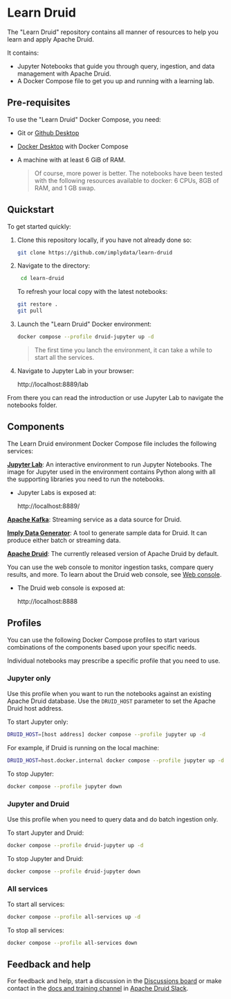 <!--
  ~ Licensed to the Apache Software Foundation (ASF) under one
  ~ or more contributor license agreements.  See the NOTICE file
  ~ distributed with this work for additional information
  ~ regarding copyright ownership.  The ASF licenses this file
  ~ to you under the Apache License, Version 2.0 (the
  ~ "License"); you may not use this file except in compliance
  ~ with the License.  You may obtain a copy of the License at
  ~
  ~   http://www.apache.org/licenses/LICENSE-2.0
  ~
  ~ Unless required by applicable law or agreed to in writing,
  ~ software distributed under the License is distributed on an
  ~ "AS IS" BASIS, WITHOUT WARRANTIES OR CONDITIONS OF ANY
  ~ KIND, either express or implied.  See the License for the
  ~ specific language governing permissions and limitations
  ~ under the License.
  -->

# Learn Druid

The "Learn Druid" repository contains all manner of resources to help you learn and apply Apache Druid.

It contains:

* Jupyter Notebooks that guide you through query, ingestion, and data management with Apache Druid.
* A Docker Compose file to get you up and running with a learning lab.

## Pre-requisites

To use the "Learn Druid" Docker Compose, you need:

* Git or [Github Desktop](https://desktop.github.com/)
* [Docker Desktop](https://docs.docker.com/get-docker/) with Docker Compose
* A machine with at least 6 GiB of RAM.

     > Of course, more power is better.
     > The notebooks have been tested with the following resources available to docker: 6 CPUs, 8GB of RAM, and 1 GB swap.

## Quickstart

To get started quickly:

1. Clone this repository locally, if you have not already done so:
    
   ```bash
   git clone https://github.com/implydata/learn-druid
   ```

2. Navigate to the directory:

   ```bash
    cd learn-druid
   ```

   To refresh your local copy with the latest notebooks:

   ```bash
   git restore .
   git pull
   ```

4. Launch the "Learn Druid" Docker environment:

   ```bash
   docker compose --profile druid-jupyter up -d
   ```

   > The first time you lanch the environment, it can take a while to start all the services.

5. Navigate to Jupyter Lab in your browser:

     http://localhost:8889/lab

From there you can read the introduction or use Jupyter Lab to navigate the notebooks folder.

<!-- ToDo: when notebook gets an update, add a screen shot -->

## Components

The Learn Druid environment Docker Compose file includes the following services:

[**Jupyter Lab**](https://jupyter.org/): An interactive environment to run Jupyter Notebooks. The image for Jupyter used in the environment contains Python along with all the supporting libraries you need to run the notebooks.

* Jupyter Labs is exposed at:

  http://localhost:8889/

[**Apache Kafka**](https://kafka.apache.org/): Streaming service as a data source for Druid.

[**Imply Data Generator**](https://github.com/implydata/druid-datagenerator): A tool to generate sample data for Druid. It can produce either batch or streaming data.

[**Apache Druid**](https://druid.apache.org/): The currently released version of Apache Druid by default.

You can use the web console to monitor ingestion tasks, compare query results, and more. To learn about the Druid web console, see [Web console](https://druid.apache.org/docs/latest/operations/web-console).

*  The Druid web console is exposed at:

   http://localhost:8888

## Profiles

You can use the following Docker Compose profiles to start various combinations of the components based upon your specific needs.

Individual notebooks may prescribe a specific profile that you need to use.

### Jupyter only

Use this profile when you want to run the notebooks against an existing Apache Druid database. Use the `DRUID_HOST` parameter to set the Apache Druid host address.

To start Jupyter only:

   ```bash
  DRUID_HOST=[host address] docker compose --profile jupyter up -d
   ```

For example, if Druid is running on the local machine:

   ```bash
  DRUID_HOST=host.docker.internal docker compose --profile jupyter up -d
   ```

To stop Jupyter:

   ```bash
  docker compose --profile jupyter down
   ```

### Jupyter and Druid

Use this profile when you need to query data and do batch ingestion only.

To start Jupyter and Druid:

   ```bash
   docker compose --profile druid-jupyter up -d
   ```

To stop Jupyter and Druid:

   ```bash
   docker compose --profile druid-jupyter down
   ```

### All services

To start all services:

   ```bash
   docker compose --profile all-services up -d
   ```

To stop all services:

   ```bash
   docker compose --profile all-services down
   ```

## Feedback and help

For feedback and help, start a discussion in the [Discussions board](https://github.com/implydata/learn-druid/discussions) or make contact in the [docs and training channel](https://apachedruidworkspace.slack.com/archives/docs-and-training) in [Apache Druid Slack](https://druid.apache.org/community/).
